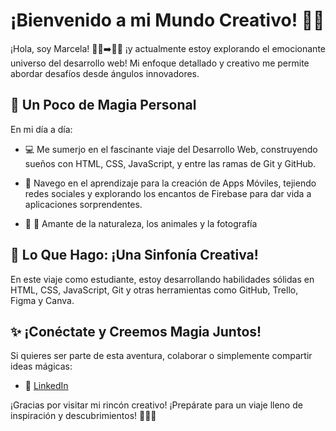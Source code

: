 # ¡Bienvenido a mi Mundo Creativo! 🚀✨

¡Hola, soy Marcela! 👩‍⚕️➡️👩‍💻 ¡y actualmente estoy explorando el emocionante universo del desarrollo web! Mi enfoque detallado y creativo me permite abordar desafíos desde ángulos innovadores.

## 🌈 Un Poco de Magia Personal

En mi día a día:

  
- 💻 Me sumerjo en el fascinante viaje del Desarrollo Web, construyendo sueños con HTML, CSS, JavaScript, y entre las ramas de Git y GitHub.

- 📱 Navego  en el aprendizaje para la creación de Apps Móviles, tejiendo redes sociales y explorando los encantos de Firebase para dar vida a aplicaciones sorprendentes.

- 📸 🐾 Amante de la naturaleza, los animales y la fotografía
  

## 🌟 Lo Que Hago: ¡Una Sinfonía Creativa!

En este viaje como estudiante, estoy desarrollando habilidades sólidas en HTML, CSS, JavaScript, Git y otras herramientas como GitHub, Trello, Figma y Canva.

## ✨ ¡Conéctate y Creemos Magia Juntos!

Si quieres ser parte de esta aventura, colaborar o simplemente compartir ideas mágicas:

- 💼 [LinkedIn]([https://www.linkedin.com/in/TuLinkedIn](https://www.linkedin.com/in/marcela-garavito-279098298/))


¡Gracias por visitar mi rincón creativo! ¡Prepárate para un viaje lleno de inspiración y descubrimientos! 🌟🌈✨
